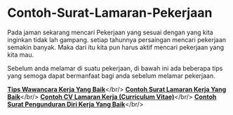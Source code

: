 Contoh-Surat-Lamaran-Pekerjaan
==============================

Pada jaman sekarang mencari Pekerjaan yang sesuai dengan yang kita inginkan tidak lah gampang. setiap tahunnya persaingan mencari pekerjaan semakin banyak.
Maka dari itu kita pun harus aktif mencari pekerjaan yang kita mau.</br>
 
Sebelum anda melamar di suatu pekerjaan, di bawah ini ada beberapa tips yang semoga dapat bermanfaat bagi anda sebelum melamar pekerjaan.</br>
 
<a href="http://informasikan.com/tips-wawancara-kerja-yang-baik/"><b>Tips Wawancara Kerja Yang Baik</b></a></br/>
<a href="http://informasikan.com/contoh-surat-lamaran-kerja/"><b>Contoh Surat Lamaran Kerja Yang Baik</b></a></br/>
<a href="http://informasikan.com/contoh-cv-lamaran-kerja/"><b>Contoh CV Lamaran Kerja (Curriculum Vitae)</b></a></br/>
<a href="http://informasikan.com/contoh-surat-pengunduran-diri-kerja-yang-baik/"><b>Contoh Surat Pengunduran Diri Kerja Yang Baik</b></a></br/>
